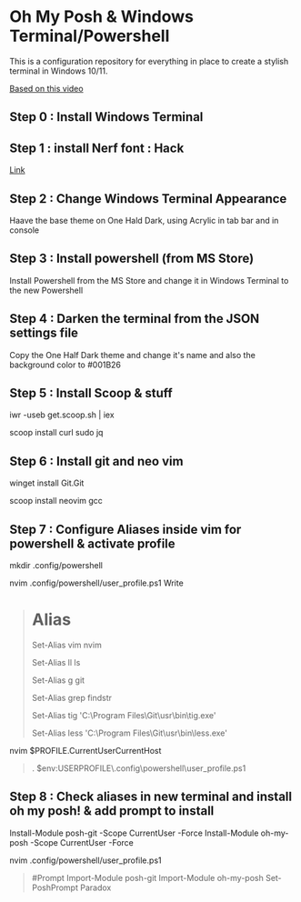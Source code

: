 # Oh My Posh & Windows Terminal/Powershell

This is a configuration repository for everything in place to create a stylish terminal in Windows 10/11.

[Based on this video](https://www.youtube.com/watch?v=5-aK2_WwrmM&t=1037s)


## Step 0 : Install Windows Terminal

## Step 1 : install Nerf font : Hack
[Link](https://github.com/ryanoasis/nerd-fonts/releases/tag/v2.1.0)

## Step 2 : Change Windows Terminal Appearance
Haave the base theme on One Hald Dark, using Acrylic in tab bar and in console

## Step 3 : Install powershell (from MS Store)

Install Powershell from the MS Store and change it in Windows Terminal to the new Powershell

## Step 4 : Darken the terminal from the JSON settings file

Copy the One Half Dark theme and change it's name and also the background color to #001B26

## Step 5 : Install Scoop & stuff

iwr -useb get.scoop.sh | iex

scoop install curl sudo jq

## Step 6 : Install git and neo vim

winget install Git.Git

scoop install neovim gcc

## Step 7 : Configure Aliases inside vim for powershell & activate profile

mkdir .config/powershell

nvim .config/powershell/user_profile.ps1
Write
> # Alias
> 
> Set-Alias vim nvim
> 
> Set-Alias ll ls
> 
> Set-Alias g git
> 
> Set-Alias grep findstr
> 
> Set-Alias tig 'C:\Program Files\Git\usr\bin\tig.exe'
> 
> Set-Alias less 'C:\Program Files\Git\usr\bin\less.exe'


nvim $PROFILE.CurrentUserCurrentHost
> . $env:USERPROFILE\\.config\powershell\user_profile.ps1

## Step 8 : Check aliases in new terminal and install oh my posh! & add prompt to install

Install-Module posh-git -Scope CurrentUser -Force
Install-Module oh-my-posh -Scope CurrentUser -Force

nvim .config/powershell/user_profile.ps1

> #Prompt
> Import-Module posh-git
> Import-Module oh-my-posh
> Set-PoshPrompt Paradox


